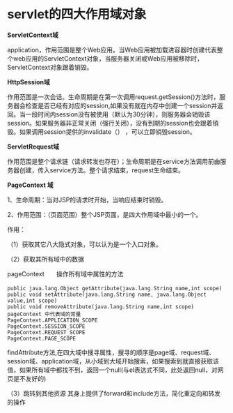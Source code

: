 # servlet的四大作用域对象

**ServletContext域**

application，作用范围是整个Web应用。当Web应用被加载进容器时创建代表整个web应用的ServletContext对象，当服务器关闭或Web应用被移除时，ServletContext对象跟着销毁。

 

**HttpSession域**

作用范围是一次会话。生命周期是在第一次调用request.getSession()方法时，服务器会检查是否已经有对应的session,如果没有就在内存中创建一个session并返回。当一段时间内session没有被使用（默认为30分钟），则服务器会销毁该session。如果服务器非正常关闭（强行关闭），没有到期的session也会跟着销毁。如果调用session提供的invalidate（） ，可以立即销毁session。

 

**ServletRequest域**

作用范围是整个请求链（请求转发也存在）；生命周期是在service方法调用前由服务器创建，传入service方法。整个请求结束，request生命结束。

 

**PageContext 域**

1、生命周期：当对JSP的请求时开始，当响应结束时销毁。

2、作用范围：（页面范围）整个JSP页面，是四大作用域中最小的一个。

作用：

（1）获取其它八大隐式对象，可以认为是一个入口对象。

（2）获取其所有域中的数据

pageContext　　操作所有域中属性的方法　　　　　　　　　　

```
public java.lang.Object getAttribute(java.lang.String name,int scope) 　　　　　　　　　　　　　
public void setAttribute(java.lang.String name, java.lang.Object value,int scope)
public void removeAttribute(java.lang.String name,int scope)
pageContext 中代表域的常量
PageContext.APPLICATION_SCOPE
PageContext.SESSION_SCOPE
PageContext.REQUEST_SCOPE
PageContext.PAGE_SCOPE﻿​  
```

findAttribute方法,在四大域中搜寻属性，搜寻的顺序是page域、request域、session域、application域，从小域到大域开始搜索，如果搜索到就直接获取该值，如果所有域中都找不到，返回一个null(与el表达式不同，此处返回null，对网页是不友好的)

（3）跳转到其他资源 其身上提供了forward和include方法，简化重定向和转发的操作
